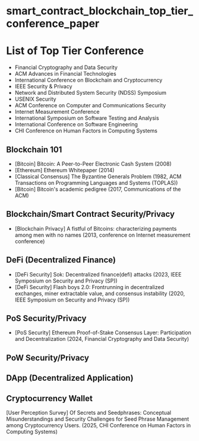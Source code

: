 # smart_contract_blockchain_top_tier_conference_paper



# List of Top Tier Conference
+ Financial Cryptography and Data Security
+ ACM Advances in Financial Technologies
+ International Conference on Blockchain and Cryptocurrency
+ IEEE Security & Privacy
+ Network and Distributed System Security (NDSS) Symposium
+ USENIX Security
+ ACM Conference on Computer and Communications Security
+ Internet Measurement Conference
+ International Symposium on Software Testing and Analysis
+ International Conference on Software Engineering
+ CHI Conference on Human Factors in Computing Systems

## Blockchain 101
+ [Bitcoin] Bitcoin: A Peer-to-Peer Electronic Cash System (2008)
+ [Ethereum] Ethereum Whitepaper (2014)
+ [Classical Consensus] The Byzantine Generals Problem (1982, ACM Transactions on Programming Languages and Systems (TOPLAS))
+ [Bitcoin] Bitcoin's academic pedigree (2017, Communications of the ACM)


## Blockchain/Smart Contract Security/Privacy

+  [Blockchain Privacy] A fistful of Bitcoins:  characterizing payments among men with no names (2013, conference on Internet measurement conference)


## DeFi (Decentralized Finance)
+ [DeFi Security] Sok: Decentralized finance(defi) attacks (2023, IEEE Symposium on Security and Privacy (SP))
+ [DeFi Security] Flash boys 2.0: Frontrunning in decentralized exchanges, miner extractable value, and consensus instability (2020, IEEE Symposium on Security and Privacy (SP))

## PoS Security/Privacy
+ [PoS Security] Ethereum Proof-of-Stake Consensus Layer: Participation and Decentralization (2024, Financial Cryptography and Data  Security)


## PoW Security/Privacy

## DApp (Decentralized Application)


## Cryptocurrency Wallet
[User Perception Survey] Of Secrets and Seedphrases: Conceptual Misunderstandings and Security Challenges for Seed Phrase Management among Cryptocurrency Users. (2025, CHI Conference on Human Factors in Computing Systems)
